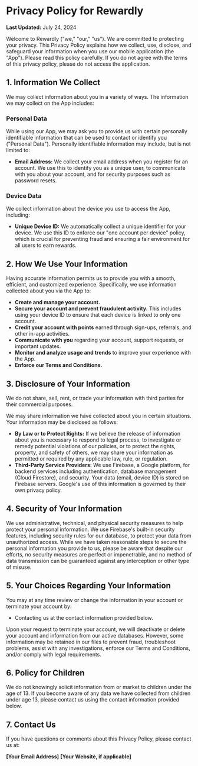 
# Privacy Policy for Rewardly

**Last Updated:** July 24, 2024

Welcome to Rewardly ("we," "our," "us"). We are committed to protecting your privacy. This Privacy Policy explains how we collect, use, disclose, and safeguard your information when you use our mobile application (the "App"). Please read this policy carefully. If you do not agree with the terms of this privacy policy, please do not access the application.

## 1. Information We Collect

We may collect information about you in a variety of ways. The information we may collect on the App includes:

### Personal Data
While using our App, we may ask you to provide us with certain personally identifiable information that can be used to contact or identify you ("Personal Data"). Personally identifiable information may include, but is not limited to:

- **Email Address:** We collect your email address when you register for an account. We use this to identify you as a unique user, to communicate with you about your account, and for security purposes such as password resets.

### Device Data
We collect information about the device you use to access the App, including:

- **Unique Device ID:** We automatically collect a unique identifier for your device. We use this ID to enforce our "one account per device" policy, which is crucial for preventing fraud and ensuring a fair environment for all users to earn rewards.

## 2. How We Use Your Information

Having accurate information permits us to provide you with a smooth, efficient, and customized experience. Specifically, we use information collected about you via the App to:

- **Create and manage your account.**
- **Secure your account and prevent fraudulent activity.** This includes using your device ID to ensure that each device is linked to only one account.
- **Credit your account with points** earned through sign-ups, referrals, and other in-app activities.
- **Communicate with you** regarding your account, support requests, or important updates.
- **Monitor and analyze usage and trends** to improve your experience with the App.
- **Enforce our Terms and Conditions.**

## 3. Disclosure of Your Information

We do not share, sell, rent, or trade your information with third parties for their commercial purposes.

We may share information we have collected about you in certain situations. Your information may be disclosed as follows:

- **By Law or to Protect Rights:** If we believe the release of information about you is necessary to respond to legal process, to investigate or remedy potential violations of our policies, or to protect the rights, property, and safety of others, we may share your information as permitted or required by any applicable law, rule, or regulation.
- **Third-Party Service Providers:** We use Firebase, a Google platform, for backend services including authentication, database management (Cloud Firestore), and security. Your data (email, device ID) is stored on Firebase servers. Google's use of this information is governed by their own privacy policy.

## 4. Security of Your Information

We use administrative, technical, and physical security measures to help protect your personal information. We use Firebase's built-in security features, including security rules for our database, to protect your data from unauthorized access. While we have taken reasonable steps to secure the personal information you provide to us, please be aware that despite our efforts, no security measures are perfect or impenetrable, and no method of data transmission can be guaranteed against any interception or other type of misuse.

## 5. Your Choices Regarding Your Information

You may at any time review or change the information in your account or terminate your account by:
- Contacting us at the contact information provided below.

Upon your request to terminate your account, we will deactivate or delete your account and information from our active databases. However, some information may be retained in our files to prevent fraud, troubleshoot problems, assist with any investigations, enforce our Terms and Conditions, and/or comply with legal requirements.

## 6. Policy for Children

We do not knowingly solicit information from or market to children under the age of 13. If you become aware of any data we have collected from children under age 13, please contact us using the contact information provided below.

## 7. Contact Us

If you have questions or comments about this Privacy Policy, please contact us at:

**[Your Email Address]**
**[Your Website, if applicable]**
